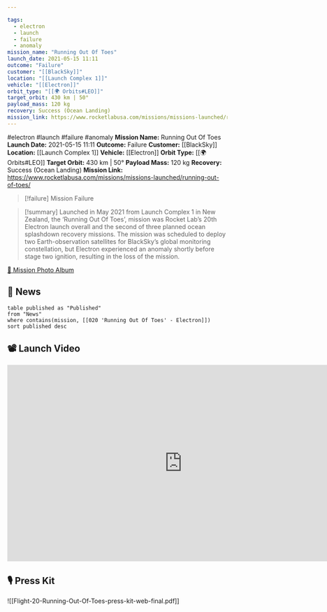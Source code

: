 ```yaml
---

tags:
  - electron
  - launch
  - failure
  - anomaly
mission_name: "Running Out Of Toes"
launch_date: 2021-05-15 11:11
outcome: "Failure"
customer: "[[BlackSky]]"
location: "[[Launch Complex 1]]"
vehicle: "[[Electron]]"
orbit_type: "[[🌍 Orbits#LEO]]"
target_orbit: 430 km | 50°
payload_mass: 120 kg
recovery: Success (Ocean Landing)
mission_link: https://www.rocketlabusa.com/missions/missions-launched/running-out-of-toes/
---
```


#electron #launch #failure #anomaly
**Mission Name:** Running Out Of Toes
**Launch Date:** 2021-05-15 11:11
**Outcome:** Failure
**Customer:** [[BlackSky]]
**Location:** [[Launch Complex 1]]
**Vehicle:** [[Electron]]
**Orbit Type:** [[🌍 Orbits#LEO]]
**Target Orbit:** 430 km | 50°
**Payload Mass:** 120 kg
**Recovery:** Success (Ocean Landing)
**Mission Link:** https://www.rocketlabusa.com/missions/missions-launched/running-out-of-toes/

>[!failure] Mission Failure

>[!summary]
Launched in May 2021 from Launch Complex 1 in New Zealand, the ‘Running Out Of Toes’, mission was Rocket Lab’s 20th Electron launch overall and the second of three planned ocean splashdown recovery missions. The mission was scheduled to deploy two Earth-observation satellites for BlackSky’s global monitoring constellation, but Electron experienced an anomaly shortly before stage two ignition, resulting in the loss of the mission. 
>
[📸 Mission Photo Album](https://www.flickr.com/photos/rocketlab/albums/72177720302067868/)

## 📰 News
```dataview
table published as "Published"
from "News"
where contains(mission, [[020 'Running Out Of Toes' - Electron]])
sort published desc
```

## 📽️ Launch Video

<iframe width="800" height="450" src="https://www.youtube.com/embed/Zw3sIUyfSfc" title="Rocket Lab&#39;s Electron - Running Out Of Toes Mission" frameborder="0" allow="accelerometer; autoplay; clipboard-write; encrypted-media; gyroscope; picture-in-picture; web-share" referrerpolicy="strict-origin-when-cross-origin" allowfullscreen></iframe>     



## 🎙️ Press Kit

![[Flight-20-Running-Out-Of-Toes-press-kit-web-final.pdf]]